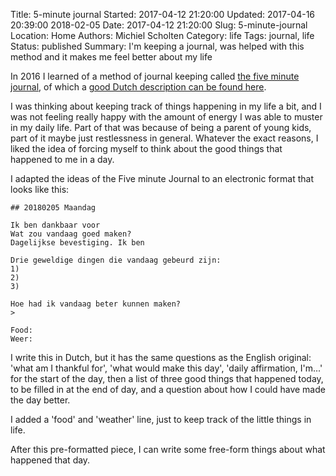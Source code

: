 Title: 5-minute journal
Started: 2017-04-12 21:20:00
Updated: 2017-04-16 20:39:00 2018-02-05
Date: 2017-04-12 21:20:00
Slug: 5-minute-journal
Location: Home
Authors: Michiel Scholten
Category: life
Tags: journal, life
Status: published
Summary: I'm keeping a journal, was helped with this method and it makes me feel better about my life

In 2016 I learned of a method of journal keeping called [the five minute journal](https://thehustle.co/the-five-minute-journal-will-make-you-happier), of which a [good Dutch description can be found here](http://www.rogiervandenberg.nl/five-minute-journal/).

I was thinking about keeping track of things happening in my life a bit, and I was not feeling really happy with the amount of energy I was able to muster in my daily life. Part of that was because of being a parent of young kids, part of it maybe just restlessness in general. Whatever the exact reasons, I liked the idea of forcing myself to think about the good things that happened to me in a day.

I adapted the ideas of the Five minute Journal to an electronic format that looks like this:


    ## 20180205 Maandag

    Ik ben dankbaar voor
    Wat zou vandaag goed maken?
    Dagelijkse bevestiging. Ik ben

    Drie geweldige dingen die vandaag gebeurd zijn:
    1)
    2)
    3)

    Hoe had ik vandaag beter kunnen maken?
    >

    Food:
    Weer:


I write this in Dutch, but it has the same questions as the English original: 'what am I thankful for', 'what would make this day', 'daily affirmation, I'm...' for the start of the day, then a list of three good things that happened today, to be filled in at the end of day, and a question about how I could have made the day better.

I added a 'food' and 'weather' line, just to keep track of the little things in life.

After this pre-formatted piece, I can write some free-form things about what happened that day.
